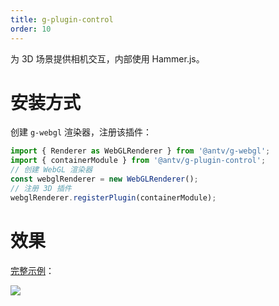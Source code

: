 ```yaml
---
title: g-plugin-control
order: 10
---
```


为 3D 场景提供相机交互，内部使用 Hammer.js。

# 安装方式

创建 `g-webgl` 渲染器，注册该插件：

```js
import { Renderer as WebGLRenderer } from '@antv/g-webgl';
import { containerModule } from '@antv/g-plugin-control';
// 创建 WebGL 渲染器
const webglRenderer = new WebGLRenderer();
// 注册 3D 插件
webglRenderer.registerPlugin(containerModule);
```

# 效果

[完整示例](/zh/examples/plugins#orbit-control)：

![](https://gw.alipayobjects.com/mdn/rms_6ae20b/afts/img/A*1u8eRKMbVX8AAAAAAAAAAAAAARQnAQ)